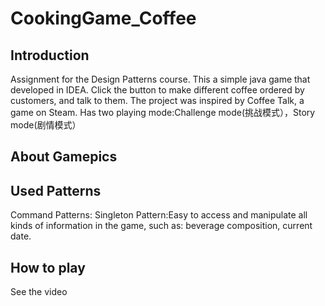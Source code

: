 # CookingGame_Coffee
## Introduction
Assignment for the Design Patterns course. This a simple java game that developed in IDEA. Click the button to make different coffee ordered by customers, and talk to them.
The project was inspired by Coffee Talk, a game on Steam.
Has two playing mode:Challenge mode(挑战模式），Story mode(剧情模式）
## About Gamepics

## Used Patterns
  Command Patterns:
  Singleton Pattern:Easy to access and manipulate all kinds of information in the game, such as: beverage composition, current date.
## How to play 
See the video 

